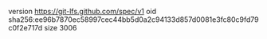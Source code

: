 version https://git-lfs.github.com/spec/v1
oid sha256:ee96b7870ec58997cec44bb5d0a2c94133d857d0081e3fc80c9fd79c0f2e717d
size 3006

